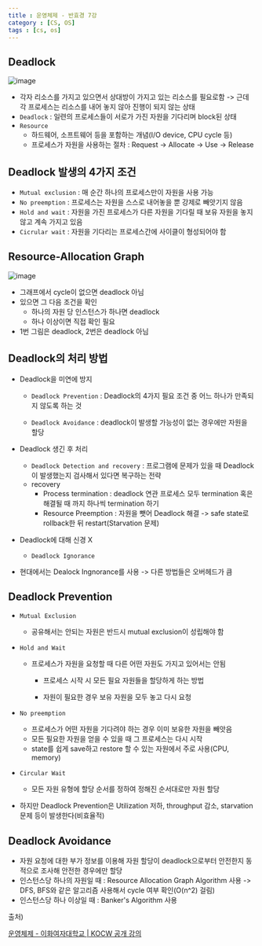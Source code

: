 ```yaml
---
title : 운영체제 - 반효경 7강
category : [CS, OS]
tags : [cs, os]
---
```




## Deadlock

![image](https://github.com/user-attachments/assets/552113eb-7ef0-41dd-9310-dc12abcd5c61)

- 각자 리소스를 가지고 있으면서 상대방이 가지고 있는 리소스를 필요로함 -> 근데 각 프로세스는 리소스를 내어 놓지 않아 진행이 되지 않는 상태
- `Deadlock` : 일련의 프로세스들이 서로가 가진 자원을 기다리며 block된 상태
- `Resource` 
  - 하드웨어, 소프트웨어 등을 포함하는 개념(I/O device, CPU cycle 등)
  - 프로세스가 자원을 사용하는 절차 : Request -> Allocate -> Use -> Release



## Deadlock 발생의 4가지 조건

- `Mutual exclusion` : 매 순간 하나의 프로세스만이 자원을 사용 가능
- `No preemption` : 프로세스는 자원을 스스로 내어놓을 뿐 강제로 빼앗기지 않음
- `Hold and wait` : 자원을 가진 프로세스가 다른 자원을 기다릴 때 보유 자원을 놓지 않고 계속 가지고 있음
- `Cicrular wait` : 자원을 기다리는 프로세스간에 사이클이 형성되어야 함



## Resource-Allocation Graph

![image](https://github.com/user-attachments/assets/0144fc02-5517-422c-b188-90afc3aef0e0)

- 그래프에서 cycle이 없으면 deadlock 아님
- 있으면 그 다음 조건을 확인
  - 하나의 자원 당 인스턴스가 하나면 deadlock
  - 하나 이상이면 직접 확인 필요
- 1번 그림은 deadlock, 2번은 deadlock 아님

## Deadlock의 처리 방법

- Deadlock을 미연에 방지

  - `Deadlock Prevention` : Deadlock의 4가지 필요 조건 중 어느 하나가 만족되 지 않도록 하는 것

  - `Deadlock Avoidance` : deadlock이 발생할 가능성이 없는 경우에만 자원을 할당
- Deadlock 생긴 후 처리

  - `Deadlock Detection and recovery` : 프로그램에 문제가 있을 때 Deadlock이 발생했는지 검사해서 있다면 복구하는 전략
  - recovery
    - Process termination : deadlock 연관 프로세스 모두 termination 혹은 해결될 때 까지 하나씩 termination 하기
    - Resource Preemption : 자원을 뺏어 Deadlock 해결 -> safe state로 rollback한 뒤 restart(Starvation 문제)
- Deadlock에 대해 신경 X

  - `Deadlock Ignorance`
- 현대에서는 Dealock Ingnorance를 사용 -> 다른 방법들은 오버헤드가 큼

## Deadlock Prevention

- `Mutual Exclusion`

  - 공유해서는 안되는 자원은 반드시 mutual exclusion이 성립해야 함

- `Hold and Wait`

  - 프로세스가 자원을 요청할 때 다른 어떤 자원도 가지고 있어서는 안됨

    - 프로세스 시작 시 모든 필요 자원들을 할당하게 하는 방법

    - 자원이 필요한 경우 보유 자원을 모두 놓고 다시 요청

- `No preemption`

  - 프로세스가 어떤 자원을 기다려야 하는 경우 이미 보유한 자원을 빼앗음
  - 모든 필요한 자원을 얻을 수 있을 때 그 프로세스는 다시 시작
  - state를 쉽게 save하고 restore 할 수 있는 자원에서 주로 사용(CPU, memory)

- `Circular Wait`

  - 모든 자원 유형에 할당 순서를 정하여 정해진 순서대로만 자원 할당

- 하지만 Deadlock Prevention은 Utilization 저하, throughput 감소, starvation 문제 등이 발생한다(비효율적)



## Deadlock Avoidance

- 자원 요청에 대한 부가 정보를 이용해 자원 할당이 deadlock으로부터 안전한지 동적으로 조사해 안전한 경우에만 할당
- 인스턴스당 하나의 자원일 때 : Resource Allocation Graph Algorithm 사용 -> DFS, BFS와 같은 알고리즘 사용해서 cycle 여부 확인(O(n^2) 걸림)
- 인스턴스당 하나 이상일 때 : Banker's Algorithm 사용



출처)

[운영체제 - 이화여자대학교 | KOCW 공개 강의](http://www.kocw.net/home/cview.do?cid=3646706b4347ef09)